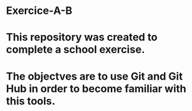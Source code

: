 # Exercice-A-B
# This repository was created to complete a school exercise.
# The objectves are to use Git and Git Hub in order to become familiar with this tools.

